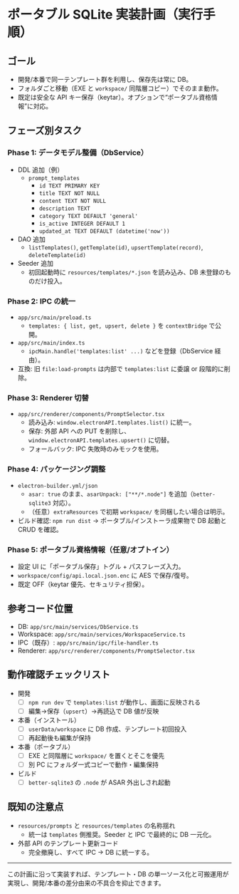 # ポータブル SQLite 実装計画（実行手順）

## ゴール
- 開発/本番で同一テンプレート群を利用し、保存先は常に DB。
- フォルダごと移動（EXE と `workspace/` 同階層コピー）でそのまま動作。
- 既定は安全な API キー保存（keytar）。オプションで“ポータブル資格情報”に対応。

## フェーズ別タスク

### Phase 1: データモデル整備（DbService）
- DDL 追加（例）
  - `prompt_templates`
    - `id TEXT PRIMARY KEY`
    - `title TEXT NOT NULL`
    - `content TEXT NOT NULL`
    - `description TEXT`
    - `category TEXT DEFAULT 'general'`
    - `is_active INTEGER DEFAULT 1`
    - `updated_at TEXT DEFAULT (datetime('now'))`
- DAO 追加
  - `listTemplates()`, `getTemplate(id)`, `upsertTemplate(record)`, `deleteTemplate(id)`
- Seeder 追加
  - 初回起動時に `resources/templates/*.json` を読み込み、DB 未登録のものだけ投入。

### Phase 2: IPC の統一
- `app/src/main/preload.ts`
  - `templates: { list, get, upsert, delete }` を `contextBridge` で公開。
- `app/src/main/index.ts`
  - `ipcMain.handle('templates:list' ...)` などを登録（DbService 経由）。
- 互換: 旧 `file:load-prompts` は内部で `templates:list` に委譲 or 段階的に削除。

### Phase 3: Renderer 切替
- `app/src/renderer/components/PromptSelector.tsx`
  - 読み込み: `window.electronAPI.templates.list()` に統一。
  - 保存: 外部 API への PUT を削除し、`window.electronAPI.templates.upsert()` に切替。
  - フォールバック: IPC 失敗時のみモックを使用。

### Phase 4: パッケージング調整
- `electron-builder.yml/json`
  - `asar: true` のまま、`asarUnpack: ["**/*.node"]` を追加（`better-sqlite3` 対応）。
  - （任意）`extraResources` で初期 `workspace/` を同梱したい場合は明示。
- ビルド確認: `npm run dist` → ポータブル/インストーラ成果物で DB 起動と CRUD を確認。

### Phase 5: ポータブル資格情報（任意/オプトイン）
- 設定 UI に「ポータブル保存」トグル + パスフレーズ入力。
- `workspace/config/api.local.json.enc` に AES で保存/復号。
- 既定 OFF（keytar 優先、セキュリティ担保）。

## 参考コード位置
- DB: `app/src/main/services/DbService.ts`
- Workspace: `app/src/main/services/WorkspaceService.ts`
- IPC（既存）: `app/src/main/ipc/file-handler.ts`
- Renderer: `app/src/renderer/components/PromptSelector.tsx`

## 動作確認チェックリスト
- 開発
  - [ ] `npm run dev` で `templates:list` が動作し、画面に反映される
  - [ ] 編集→保存（`upsert`）→再読込で DB 値が反映
- 本番（インストール）
  - [ ] `userData/workspace` に DB 作成、テンプレート初回投入
  - [ ] 再起動後も編集が保持
- 本番（ポータブル）
  - [ ] EXE と同階層に `workspace/` を置くとそこを優先
  - [ ] 別 PC にフォルダ一式コピーで動作・編集保持
- ビルド
  - [ ] `better-sqlite3` の `.node` が ASAR 外出しされ起動

## 既知の注意点
- `resources/prompts` と `resources/templates` の名称揺れ
  - 統一は `templates` 側推奨。Seeder と IPC で最終的に DB 一元化。
- 外部 API のテンプレート更新コード
  - 完全撤廃し、すべて IPC → DB に統一する。

---

この計画に沿って実装すれば、テンプレート・DB の単一ソース化と可搬運用が実現し、開発/本番の差分由来の不具合を抑止できます。
